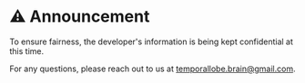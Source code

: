 # ⚠️ Announcement

To ensure fairness, the developer's information is being kept confidential at this time.

For any questions, please reach out to us at [temporallobe.brain@gmail.com](mailto:temporallobe.brain@gmail.com).
